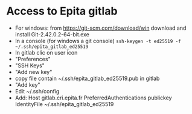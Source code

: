 Access to Epita gitlab
======================

- For windows: from https://git-scm.com/download/win download and install Git-2.42.0.2-64-bit.exe
- In a console (for windows a git console) `ssh-keygen -t ed25519 -f ~/.ssh/epita_gitlab_ed25519`
- In gitlab clic on user icon
- "Preferences"
- "SSH Keys"
- "Add new key"
- copy file contain ~/.ssh/epita_gitlab_ed25519.pub in gitlab
- "Add key"
- Edit ~/.ssh/config
- Add:
  Host gitlab.cri.epita.fr
    PreferredAuthentications publickey
    IdentityFile ~/.ssh/epita_gitlab_ed25519
